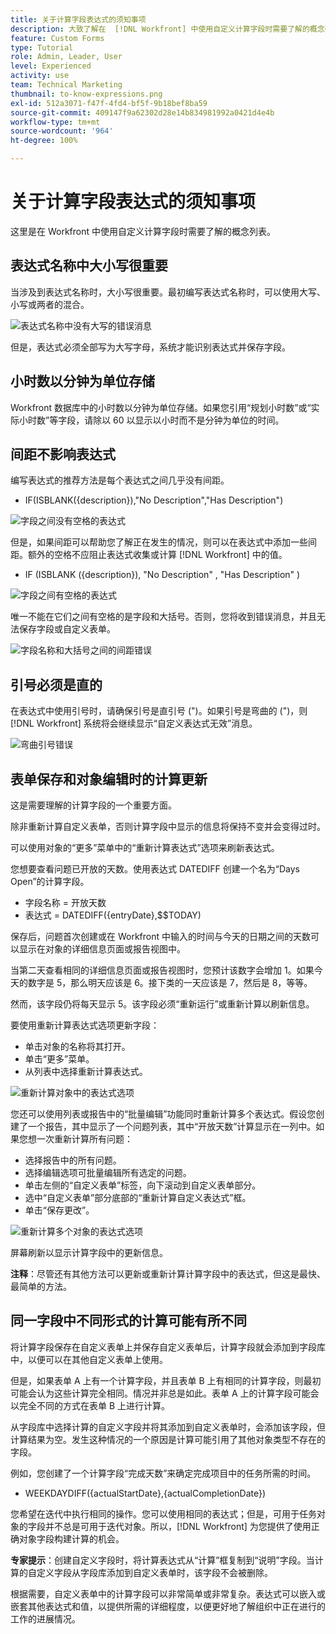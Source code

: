 ```yaml
---
title: 关于计算字段表达式的须知事项
description: 大致了解在  [!DNL Workfront] 中使用自定义计算字段时需要了解的概念列表。
feature: Custom Forms
type: Tutorial
role: Admin, Leader, User
level: Experienced
activity: use
team: Technical Marketing
thumbnail: to-know-expressions.png
exl-id: 512a3071-f47f-4fd4-bf5f-9b18bef8ba59
source-git-commit: 409147f9a62302d28e14b834981992a0421d4e4b
workflow-type: tm+mt
source-wordcount: '964'
ht-degree: 100%

---
```


# 关于计算字段表达式的须知事项

这里是在 Workfront 中使用自定义计算字段时需要了解的概念列表。

## 表达式名称中大小写很重要

当涉及到表达式名称时，大小写很重要。最初编写表达式名称时，可以使用大写、小写或两者的混合。

![表达式名称中没有大写的错误消息](assets/T2K01.png)

但是，表达式必须全部写为大写字母，系统才能识别表达式并保存字段。



## 小时数以分钟为单位存储

Workfront 数据库中的小时数以分钟为单位存储。如果您引用“规划小时数”或“实际小时数”等字段，请除以 60 以显示以小时而不是分钟为单位的时间。

## 间距不影响表达式

编写表达式的推荐方法是每个表达式之间几乎没有间距。

* IF(ISBLANK({description}),&quot;No Description&quot;,&quot;Has Description&quot;)

![字段之间没有空格的表达式](assets/T2K02.png)

但是，如果间距可以帮助您了解正在发生的情况，则可以在表达式中添加一些间距。额外的空格不应阻止表达式收集或计算 [!DNL Workfront] 中的值。

* IF (ISBLANK ({description}), &quot;No Description&quot; , &quot;Has Description&quot; )

![字段之间有空格的表达式](assets/T2K03.png)

唯一不能在它们之间有空格的是字段和大括号。否则，您将收到错误消息，并且无法保存字段或自定义表单。

![字段名称和大括号之间的间距错误](assets/T2K04.png)

## 引号必须是直的

在表达式中使用引号时，请确保引号是直引号 (&quot;)。如果引号是弯曲的 (&quot;)，则 [!DNL Workfront] 系统将会继续显示“自定义表达式无效”消息。

![弯曲引号错误](assets/T2K05.png)

## 表单保存和对象编辑时的计算更新

这是需要理解的计算字段的一个重要方面。

除非重新计算自定义表单，否则计算字段中显示的信息将保持不变并会变得过时。

可以使用对象的“更多”菜单中的“重新计算表达式”选项来刷新表达式。

您想要查看问题已开放的天数。使用表达式 DATEDIFF 创建一个名为“Days Open”的计算字段。

* 字段名称 = 开放天数
* 表达式 = DATEDIFF({entryDate},$$TODAY)

保存后，问题首次创建或在 Workfront 中输入的时间与今天的日期之间的天数可以显示在对象的详细信息页面或报告视图中。

当第二天查看相同的详细信息页面或报告视图时，您预计该数字会增加 1。如果今天的数字是 5，那么明天应该是 6。接下类的一天应该是 7，然后是 8，等等。

然而，该字段仍将每天显示 5。该字段必须“重新运行”或重新计算以刷新信息。

要使用重新计算表达式选项更新字段：

* 单击对象的名称将其打开。
* 单击“更多”菜单。
* 从列表中选择重新计算表达式。

![重新计算对象中的表达式选项](assets/T2K06.png)

您还可以使用列表或报告中的“批量编辑”功能同时重新计算多个表达式。假设您创建了一个报告，其中显示了一个问题列表，其中“开放天数”计算显示在一列中。如果您想一次重新计算所有问题：

* 选择报告中的所有问题。
* 选择编辑选项可批量编辑所有选定的问题。
* 单击左侧的“自定义表单”标签，向下滚动到自定义表单部分。
* 选中“自定义表单”部分底部的“重新计算自定义表达式”框。
* 单击“保存更改”。

![重新计算多个对象的表达式选项](assets/T2K07.png)

屏幕刷新以显示计算字段中的更新信息。

**注释**：尽管还有其他方法可以更新或重新计算计算字段中的表达式，但这是最快、最简单的方法。

## 同一字段中不同形式的计算可能有所不同

将计算字段保存在自定义表单上并保存自定义表单后，计算字段就会添加到字段库中，以便可以在其他自定义表单上使用。

但是，如果表单 A 上有一个计算字段，并且表单 B 上有相同的计算字段，则最初可能会认为这些计算完全相同。情况并非总是如此。表单 A 上的计算字段可能会以完全不同的方式在表单 B 上进行计算。

从字段库中选择计算的自定义字段并将其添加到自定义表单时，会添加该字段，但计算结果为空。发生这种情况的一个原因是计算可能引用了其他对象类型不存在的字段。

例如，您创建了一个计算字段“完成天数”来确定完成项目中的任务所需的时间。

* WEEKDAYDIFF({actualStartDate},{actualCompletionDate})

您希望在迭代中执行相同的操作。您可以使用相同的表达式；但是，可用于任务对象的字段并不总是可用于迭代对象。所以，[!DNL Workfront] 为您提供了使用正确对象字段构建计算的机会。

**专家提示**：创建自定义字段时，将计算表达式从“计算”框复制到“说明”字段。当计算的自定义字段从字段库添加到自定义表单时，该字段不会被删除。

根据需要，自定义表单中的计算字段可以非常简单或非常复杂。表达式可以嵌入或嵌套其他表达式和值，以提供所需的详细程度，以便更好地了解组织中正在进行的工作的进展情况。

<!--Depending on the need, calculated fields in custom forms can be quite simple or very complex. Expressions can embed, or nest, other expressions and values to provide the level of detail needed to get a better picture of what is going on with the work being done at your organization. 

Most of the examples and exercises in this course have been relatively simple to provide a base understanding of the expressions most commonly used and how to build those expressions in a custom calculated field. 

Now you're ready to start building your own calculated custom fields.-->

